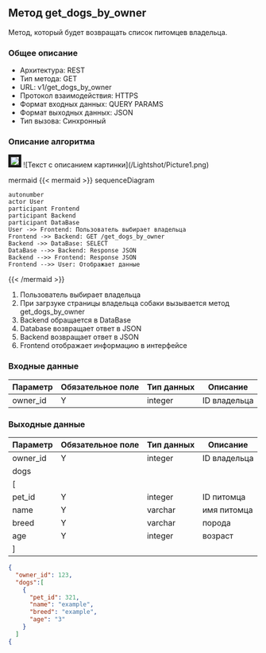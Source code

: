 ## Метод get_dogs_by_owner
 
Метод, который будет возвращать список питомцев владельца.
 
### Общее описание 
 
* Архитектура: REST 
* Тип метода: GET 
* URL: v1/get_dogs_by_owner
* Протокол взаимодействия: HTTPS 
* Формат входных данных: QUERY PARAMS
* Формат выходных данных: JSON 
* Тип вызова: Синхронный 
 
### Описание алгоритма 
 
 <img src="/Lightshot/Picture1.png" border="5px solid red"/>
 ![Текст с описанием картинки](/Lightshot/Picture1.png)

mermaid 
{{< mermaid >}} 
sequenceDiagram 
    
    autonumber
    actor User
    participant Frontend
    participant Backend
    participant DataBase
    User ->> Frontend: Пользователь выбирает владельца
    Frontend ->> Backend: GET /get_dogs_by_owner
    Backend ->> DataBase: SELECT
    DataBase -->> Backend: Response JSON
    Backend -->> Frontend: Response JSON
    Frontend -->> User: Отображает данные
    
{{< /mermaid >}} 
 
 
1. Пользователь выбирает владельца
2. При загрзуке страницы владельца собаки вызывается метод get_dogs_by_owner
3. Backend обращается в DataBase
4. Database возвращает ответ в JSON
5. Backend возвращает ответ в JSON
6. Frontend отображает информацию в интерфейсе


### Входные данные 
| Параметр                       | Обязательное поле | Тип данных | Описание        | 
| ------------------------------ | ----------------- | ---------- | --------------- | 
| owner_id                       | Y                 | integer    | ID владельца    |

### Выходные данные 
| Параметр                       | Обязательное поле | Тип данных | Описание        | 
| ------------------------------ | ----------------- | ---------- | --------------- |
| owner_id                       | Y                 | integer    | ID владельца    |
| dogs                           |                   |            |                 | 
| [                              |                   |            |                 | 
| pet_id                         | Y                 | integer    | ID питомца      |
| name                           | Y                 | varchar    | имя питомца     |
| breed                          | Y                 | varchar    | порода          |
| age                            | Y                 | integer    | возраст         |
| ]                              |                   |            |                 | 


```json 
{ 
  "owner_id": 123,
  "dogs":[
    {
      "pet_id": 321,
      "name": "example",
      "breed": "example",
      "age": "3"
    }
  ]
{ 

  
``` 